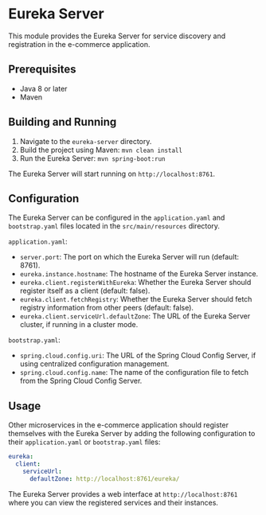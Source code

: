 # Eureka Server

This module provides the Eureka Server for service discovery and registration in the e-commerce application.

## Prerequisites

- Java 8 or later
- Maven

## Building and Running

1. Navigate to the `eureka-server` directory.
2. Build the project using Maven: `mvn clean install`
3. Run the Eureka Server: `mvn spring-boot:run`

The Eureka Server will start running on `http://localhost:8761`.

## Configuration

The Eureka Server can be configured in the `application.yaml` and `bootstrap.yaml` files located in the `src/main/resources` directory.

`application.yaml`:
- `server.port`: The port on which the Eureka Server will run (default: 8761).
- `eureka.instance.hostname`: The hostname of the Eureka Server instance.
- `eureka.client.registerWithEureka`: Whether the Eureka Server should register itself as a client (default: false).
- `eureka.client.fetchRegistry`: Whether the Eureka Server should fetch registry information from other peers (default: false).
- `eureka.client.serviceUrl.defaultZone`: The URL of the Eureka Server cluster, if running in a cluster mode.

`bootstrap.yaml`:
- `spring.cloud.config.uri`: The URL of the Spring Cloud Config Server, if using centralized configuration management.
- `spring.cloud.config.name`: The name of the configuration file to fetch from the Spring Cloud Config Server.

## Usage

Other microservices in the e-commerce application should register themselves with the Eureka Server by adding the following configuration to their `application.yaml` or `bootstrap.yaml` files:

```yaml
eureka:
  client:
    serviceUrl:
      defaultZone: http://localhost:8761/eureka/
```

The Eureka Server provides a web interface at `http://localhost:8761` where you can view the registered services and their instances.
